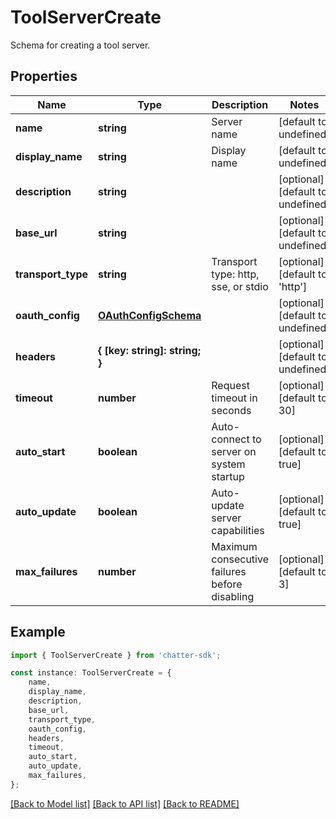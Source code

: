 # ToolServerCreate

Schema for creating a tool server.

## Properties

Name | Type | Description | Notes
------------ | ------------- | ------------- | -------------
**name** | **string** | Server name | [default to undefined]
**display_name** | **string** | Display name | [default to undefined]
**description** | **string** |  | [optional] [default to undefined]
**base_url** | **string** |  | [optional] [default to undefined]
**transport_type** | **string** | Transport type: http, sse, or stdio | [optional] [default to 'http']
**oauth_config** | [**OAuthConfigSchema**](OAuthConfigSchema.md) |  | [optional] [default to undefined]
**headers** | **{ [key: string]: string; }** |  | [optional] [default to undefined]
**timeout** | **number** | Request timeout in seconds | [optional] [default to 30]
**auto_start** | **boolean** | Auto-connect to server on system startup | [optional] [default to true]
**auto_update** | **boolean** | Auto-update server capabilities | [optional] [default to true]
**max_failures** | **number** | Maximum consecutive failures before disabling | [optional] [default to 3]

## Example

```typescript
import { ToolServerCreate } from 'chatter-sdk';

const instance: ToolServerCreate = {
    name,
    display_name,
    description,
    base_url,
    transport_type,
    oauth_config,
    headers,
    timeout,
    auto_start,
    auto_update,
    max_failures,
};
```

[[Back to Model list]](../README.md#documentation-for-models) [[Back to API list]](../README.md#documentation-for-api-endpoints) [[Back to README]](../README.md)
